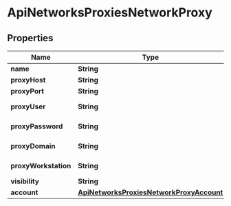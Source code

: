 

# ApiNetworksProxiesNetworkProxy

## Properties

Name | Type | Description | Notes
------------ | ------------- | ------------- | -------------
**name** | **String** | Name |  [optional]
**proxyHost** | **String** | Proxy Host |  [optional]
**proxyPort** | **String** | Proxy Port |  [optional]
**proxyUser** | **String** | Proxy Username |  [optional]
**proxyPassword** | **String** | Proxy Password |  [optional]
**proxyDomain** | **String** | Proxy Domain |  [optional]
**proxyWorkstation** | **String** | Proxy Workstation |  [optional]
**visibility** | **String** | Visibility |  [optional]
**account** | [**ApiNetworksProxiesNetworkProxyAccount**](ApiNetworksProxiesNetworkProxyAccount.md) |  |  [optional]



